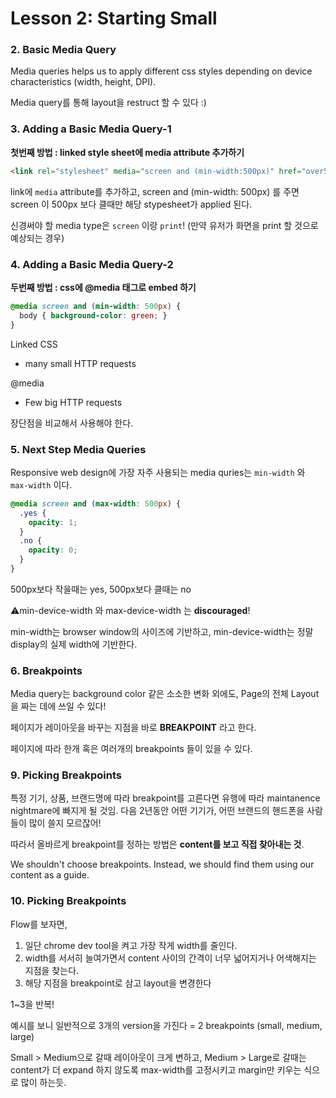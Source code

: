 # Lesson 2: Starting Small



### 2. Basic Media Query

Media queries helps us to apply different css styles depending on device characteristics (width, height, DPI).

Media query를 통해 layout을 restruct 할 수 있다 :)



 ### 3. Adding a Basic Media Query-1

**첫번째 방법 : linked style sheet에 media attribute 추가하기**

```html
<link rel="stylesheet" media="screen and (min-width:500px)" href="over500.css">
```

link에 `media` attribute를 추가하고, screen and (min-width: 500px) 를 주면 screen 이 500px 보다 클때만 해당 stypesheet가 applied 된다.

신경써야 할 media type은 `screen` 이랑 `print`! (만약 유저가 화면을 print 할 것으로 예상되는 경우)



### 4. Adding a Basic Media Query-2

**두번째 방법 : css에 @media 태그로 embed 하기**

```css
@media screen and (min-width: 500px) {
  body { background-color: green; }
}
```

Linked CSS

- many small HTTP requests

@media

- Few big HTTP requests

장단점을 비교해서 사용해야 한다.



### 5. Next Step Media Queries

Responsive web design에 가장 자주 사용되는 media quries는 `min-width` 와 `max-width` 이다.

```css
@media screen and (max-width: 500px) {
  .yes {
    opacity: 1;
  }
  .no {
    opacity: 0;
  }
}
```

500px보다 작을때는 yes, 500px보다 클때는 no

⚠️min-device-width 와 max-device-width 는 **discouraged**!

min-width는 browser window의 사이즈에 기반하고, min-device-width는 정말 display의 실제 width에 기반한다.



### 6. Breakpoints

Media query는 background color 같은 소소한 변화 외에도, Page의 전체 Layout을 짜는 데에 쓰일 수 있다!

페이지가 레이아웃을 바꾸는 지점을 바로 **BREAKPOINT** 라고 한다.

페이지에 따라 한개 혹은 여러개의 breakpoints 들이 있을 수 있다.



### 9. Picking Breakpoints

특정 기기, 상품, 브랜드명에 따라 breakpoint를 고른다면 유행에 따라 maintanence nightmare에 빠지게 될 것임. 다음 2년동안 어떤 기기가, 어떤 브랜드의 핸드폰을 사람들이 많이 쓸지 모르잖어!

따라서 올바르게 breakpoint를 정하는 방법은 **content를 보고 직접 찾아내는 것**.

We shouldn't choose breakpoints. Instead, we should find them using our content as a guide.



### 10. Picking Breakpoints

Flow를 보자면,

1) 일단 chrome dev tool을 켜고 가장 작게 width를 줄인다.
2) width를 서서히 늘여가면서 content 사이의 간격이 너무 넓어지거나 어색해지는 지점을 찾는다.
3) 해당 지점을 breakpoint로 삼고 layout을 변경한다

1~3을 반복!



예시를 보니 일반적으로 3개의 version을 가진다 = 2 breakpoints (small, medium, large)

Small > Medium으로 갈때 레이아웃이 크게 변하고, Medium > Large로 갈때는 content가 더 expand 하지 않도록 max-width를 고정시키고 margin만 키우는 식으로 많이 하는듯.

